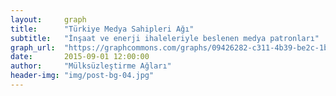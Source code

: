 ```yaml
---
layout:     graph
title:      "Türkiye Medya Sahipleri Ağı"
subtitle:   "İnşaat ve enerji ihaleleriyle beslenen medya patronları"
graph_url:  "https://graphcommons.com/graphs/09426282-c311-4b39-be2c-1bd4f93b5771"
date:       2015-09-01 12:00:00
author:     "Mülksüzleştirme Ağları"
header-img: "img/post-bg-04.jpg"
---
```

